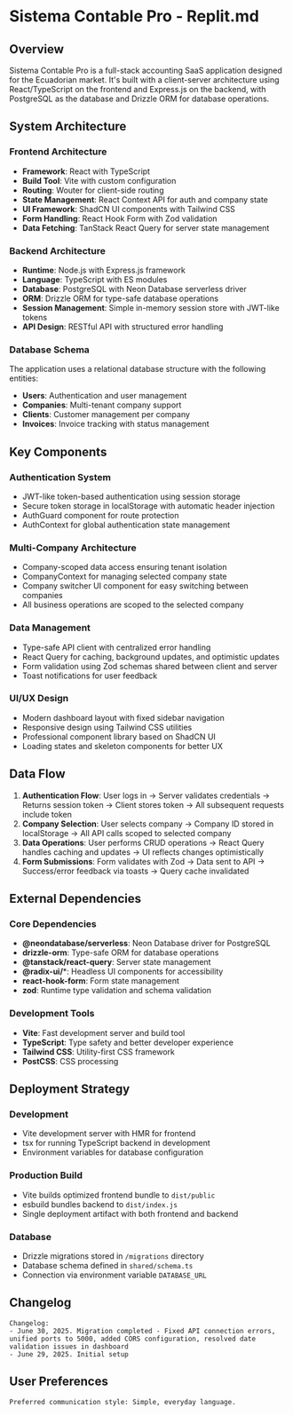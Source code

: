 # Sistema Contable Pro - Replit.md

## Overview

Sistema Contable Pro is a full-stack accounting SaaS application designed for the Ecuadorian market. It's built with a client-server architecture using React/TypeScript on the frontend and Express.js on the backend, with PostgreSQL as the database and Drizzle ORM for database operations.

## System Architecture

### Frontend Architecture
- **Framework**: React with TypeScript
- **Build Tool**: Vite with custom configuration
- **Routing**: Wouter for client-side routing
- **State Management**: React Context API for auth and company state
- **UI Framework**: ShadCN UI components with Tailwind CSS
- **Form Handling**: React Hook Form with Zod validation
- **Data Fetching**: TanStack React Query for server state management

### Backend Architecture
- **Runtime**: Node.js with Express.js framework
- **Language**: TypeScript with ES modules
- **Database**: PostgreSQL with Neon Database serverless driver
- **ORM**: Drizzle ORM for type-safe database operations
- **Session Management**: Simple in-memory session store with JWT-like tokens
- **API Design**: RESTful API with structured error handling

### Database Schema
The application uses a relational database structure with the following entities:
- **Users**: Authentication and user management
- **Companies**: Multi-tenant company support
- **Clients**: Customer management per company
- **Invoices**: Invoice tracking with status management

## Key Components

### Authentication System
- JWT-like token-based authentication using session storage
- Secure token storage in localStorage with automatic header injection
- AuthGuard component for route protection
- AuthContext for global authentication state management

### Multi-Company Architecture
- Company-scoped data access ensuring tenant isolation
- CompanyContext for managing selected company state
- Company switcher UI component for easy switching between companies
- All business operations are scoped to the selected company

### Data Management
- Type-safe API client with centralized error handling
- React Query for caching, background updates, and optimistic updates
- Form validation using Zod schemas shared between client and server
- Toast notifications for user feedback

### UI/UX Design
- Modern dashboard layout with fixed sidebar navigation
- Responsive design using Tailwind CSS utilities
- Professional component library based on ShadCN UI
- Loading states and skeleton components for better UX

## Data Flow

1. **Authentication Flow**: User logs in → Server validates credentials → Returns session token → Client stores token → All subsequent requests include token
2. **Company Selection**: User selects company → Company ID stored in localStorage → All API calls scoped to selected company
3. **Data Operations**: User performs CRUD operations → React Query handles caching and updates → UI reflects changes optimistically
4. **Form Submissions**: Form validates with Zod → Data sent to API → Success/error feedback via toasts → Query cache invalidated

## External Dependencies

### Core Dependencies
- **@neondatabase/serverless**: Neon Database driver for PostgreSQL
- **drizzle-orm**: Type-safe ORM for database operations
- **@tanstack/react-query**: Server state management
- **@radix-ui/***: Headless UI components for accessibility
- **react-hook-form**: Form state management
- **zod**: Runtime type validation and schema validation

### Development Tools
- **Vite**: Fast development server and build tool
- **TypeScript**: Type safety and better developer experience
- **Tailwind CSS**: Utility-first CSS framework
- **PostCSS**: CSS processing

## Deployment Strategy

### Development
- Vite development server with HMR for frontend
- tsx for running TypeScript backend in development
- Environment variables for database configuration

### Production Build
- Vite builds optimized frontend bundle to `dist/public`
- esbuild bundles backend to `dist/index.js`
- Single deployment artifact with both frontend and backend

### Database
- Drizzle migrations stored in `/migrations` directory
- Database schema defined in `shared/schema.ts`
- Connection via environment variable `DATABASE_URL`

## Changelog
```
Changelog:
- June 30, 2025. Migration completed - Fixed API connection errors, unified ports to 5000, added CORS configuration, resolved date validation issues in dashboard
- June 29, 2025. Initial setup
```

## User Preferences
```
Preferred communication style: Simple, everyday language.
```